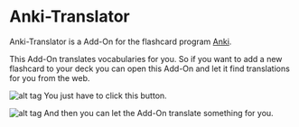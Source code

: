 # Anki-Translator

Anki-Translator is a Add-On for the flashcard program [Anki](http://ankisrs.net/).

This Add-On translates vocabularies for you. So if you want to add a new flashcard to your deck you can open this Add-On and let it find translations for you from the web.

![alt tag](https://raw.githubusercontent.com/jannewulf/Anki-Translator/dev/docs/Button.png) You just have to click this button.

![alt tag](https://raw.githubusercontent.com/jannewulf/Anki-Translator/dev/docs/translated-tree.png) And then you can let the Add-On translate something for you.

